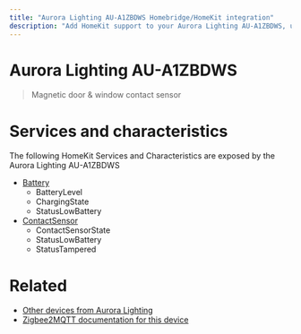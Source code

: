```yaml
---
title: "Aurora Lighting AU-A1ZBDWS Homebridge/HomeKit integration"
description: "Add HomeKit support to your Aurora Lighting AU-A1ZBDWS, using Homebridge, Zigbee2MQTT and homebridge-z2m."
---
```

<!---
This file has been GENERATED using src/docgen/docgen.ts
DO NOT EDIT THIS FILE MANUALLY!
-->
# Aurora Lighting AU-A1ZBDWS
> Magnetic door & window contact sensor


# Services and characteristics
The following HomeKit Services and Characteristics are exposed by
the Aurora Lighting AU-A1ZBDWS

* [Battery](../../battery.md)
  * BatteryLevel
  * ChargingState
  * StatusLowBattery
* [ContactSensor](../../sensors.md)
  * ContactSensorState
  * StatusLowBattery
  * StatusTampered


# Related
* [Other devices from Aurora Lighting](../index.md#aurora_lighting)
* [Zigbee2MQTT documentation for this device](https://www.zigbee2mqtt.io/devices/AU-A1ZBDWS.html)